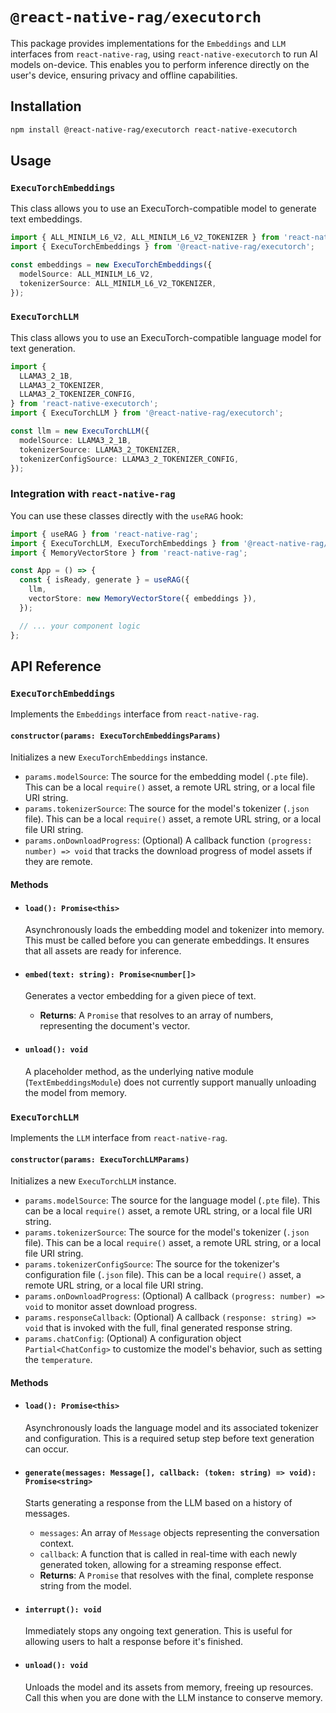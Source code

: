# `@react-native-rag/executorch`

This package provides implementations for the `Embeddings` and `LLM` interfaces from `react-native-rag`, using `react-native-executorch` to run AI models on-device. This enables you to perform inference directly on the user's device, ensuring privacy and offline capabilities.

## Installation

```bash
npm install @react-native-rag/executorch react-native-executorch
```

## Usage

### `ExecuTorchEmbeddings`

This class allows you to use an ExecuTorch-compatible model to generate text embeddings.

```typescript
import { ALL_MINILM_L6_V2, ALL_MINILM_L6_V2_TOKENIZER } from 'react-native-executorch';
import { ExecuTorchEmbeddings } from '@react-native-rag/executorch';

const embeddings = new ExecuTorchEmbeddings({
  modelSource: ALL_MINILM_L6_V2,
  tokenizerSource: ALL_MINILM_L6_V2_TOKENIZER,
});
```

### `ExecuTorchLLM`

This class allows you to use an ExecuTorch-compatible language model for text generation.

```typescript
import {
  LLAMA3_2_1B,
  LLAMA3_2_TOKENIZER,
  LLAMA3_2_TOKENIZER_CONFIG,
} from 'react-native-executorch';
import { ExecuTorchLLM } from '@react-native-rag/executorch';

const llm = new ExecuTorchLLM({
  modelSource: LLAMA3_2_1B,
  tokenizerSource: LLAMA3_2_TOKENIZER,
  tokenizerConfigSource: LLAMA3_2_TOKENIZER_CONFIG,
});
```

### Integration with `react-native-rag`

You can use these classes directly with the `useRAG` hook:

```typescript
import { useRAG } from 'react-native-rag';
import { ExecuTorchLLM, ExecuTorchEmbeddings } from '@react-native-rag/executorch';
import { MemoryVectorStore } from 'react-native-rag';

const App = () => {
  const { isReady, generate } = useRAG({
    llm,
    vectorStore: new MemoryVectorStore({ embeddings }),
  });

  // ... your component logic
};
```

## API Reference

### `ExecuTorchEmbeddings`

Implements the `Embeddings` interface from `react-native-rag`.

#### `constructor(params: ExecuTorchEmbeddingsParams)`

Initializes a new `ExecuTorchEmbeddings` instance.

  * `params.modelSource`: The source for the embedding model (`.pte` file). This can be a local `require()` asset, a remote URL string, or a local file URI string.
  * `params.tokenizerSource`: The source for the model's tokenizer (`.json` file). This can be a local `require()` asset, a remote URL string, or a local file URI string.
  * `params.onDownloadProgress`: (Optional) A callback function `(progress: number) => void` that tracks the download progress of model assets if they are remote.

#### Methods

  * #### `load(): Promise<this>`

    Asynchronously loads the embedding model and tokenizer into memory. This must be called before you can generate embeddings. It ensures that all assets are ready for inference.

  * #### `embed(text: string): Promise<number[]>`

    Generates a vector embedding for a given piece of text.

      * **Returns**: A `Promise` that resolves to an array of numbers, representing the document's vector.

  * #### `unload(): void`

    A placeholder method, as the underlying native module (`TextEmbeddingsModule`) does not currently support manually unloading the model from memory.

### `ExecuTorchLLM`

Implements the `LLM` interface from `react-native-rag`.

#### `constructor(params: ExecuTorchLLMParams)`

Initializes a new `ExecuTorchLLM` instance.

  * `params.modelSource`: The source for the language model (`.pte` file). This can be a local `require()` asset, a remote URL string, or a local file URI string.
  * `params.tokenizerSource`: The source for the model's tokenizer (`.json` file). This can be a local `require()` asset, a remote URL string, or a local file URI string.
  * `params.tokenizerConfigSource`: The source for the tokenizer's configuration file (`.json` file). This can be a local `require()` asset, a remote URL string, or a local file URI string.
  * `params.onDownloadProgress`: (Optional) A callback `(progress: number) => void` to monitor asset download progress.
  * `params.responseCallback`: (Optional) A callback `(response: string) => void` that is invoked with the full, final generated response string.
  * `params.chatConfig`: (Optional) A configuration object `Partial<ChatConfig>` to customize the model's behavior, such as setting the `temperature`.

#### Methods

  * #### `load(): Promise<this>`

    Asynchronously loads the language model and its associated tokenizer and configuration. This is a required setup step before text generation can occur.

  * #### `generate(messages: Message[], callback: (token: string) => void): Promise<string>`

    Starts generating a response from the LLM based on a history of messages.

      * `messages`: An array of `Message` objects representing the conversation context.
      * `callback`: A function that is called in real-time with each newly generated token, allowing for a streaming response effect.
      * **Returns**: A `Promise` that resolves with the final, complete response string from the model.

  * #### `interrupt(): void`

    Immediately stops any ongoing text generation. This is useful for allowing users to halt a response before it's finished.

  * #### `unload(): void`

    Unloads the model and its assets from memory, freeing up resources. Call this when you are done with the LLM instance to conserve memory.